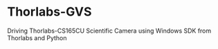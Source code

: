 # Thorlabs-GVS
Driving Thorlabs-CS165CU Scientific Camera using Windows SDK from Thorlabs and Python
